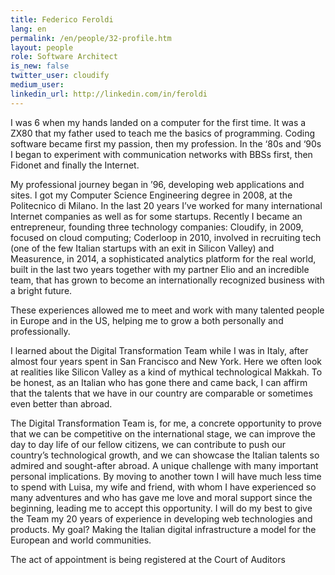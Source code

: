 ```yaml
---
title: Federico Feroldi
lang: en
permalink: /en/people/32-profile.htm
layout: people
role: Software Architect
is_new: false
twitter_user: cloudify
medium_user:
linkedin_url: http://linkedin.com/in/feroldi
---
```

I was 6 when my hands landed on a computer for the first time. It was a ZX80 that my father used to teach me the basics of programming. Coding software became first my passion, then my profession. In the ‘80s and ‘90s I began to experiment with communication networks with BBSs first, then Fidonet and finally the Internet.

My professional journey began in ’96, developing web applications and sites. I got my Computer Science Engineering degree in 2008, at the Politecnico di Milano. In the last 20 years I’ve worked for many international Internet companies as well as for some startups. Recently I became an entrepreneur, founding three technology  companies: Cloudify, in 2009, focused on cloud computing; Coderloop in 2010, involved in recruiting tech (one of the few Italian startups with an exit in Silicon Valley) and Measurence, in 2014, a sophisticated analytics platform for the real world, built in the last two years together with my partner Elio and an incredible team, that has grown to become an internationally recognized business with a bright future.

These experiences allowed me to meet and work with many talented people in Europe and in the US, helping me to grow a both personally and professionally.

I learned about the Digital Transformation Team while I was in Italy, after almost four years spent in San Francisco and New York. Here we often look at realities like Silicon Valley as a kind of mythical technological Makkah. To be honest, as an Italian who has gone there and came back, I can affirm that the talents that we have in our country are comparable or sometimes even better than abroad.

The Digital Transformation Team is, for me, a concrete opportunity to prove that we can be competitive on the international stage, we can improve the day to day life of our fellow citizens, we can contribute to push our country’s technological growth, and we can showcase the Italian talents so admired and sought-after abroad. A unique challenge with many important personal implications. By moving to another town I will have much less time to spend with Luisa, my wife and friend, with whom I have experienced so many adventures and who has gave me love and moral support since the beginning, leading me to accept this opportunity. I will do my best to give the Team my 20 years of experience in developing web technologies and products. My goal? Making the Italian digital infrastructure a model for the European and world communities.

The act of appointment is being registered at the Court of Auditors
